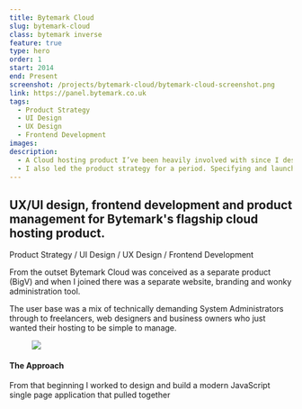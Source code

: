 ```yaml
---
title: Bytemark Cloud
slug: bytemark-cloud
class: bytemark inverse
feature: true
type: hero
order: 1
start: 2014
end: Present
screenshot: /projects/bytemark-cloud/bytemark-cloud-screenshot.png
link: https://panel.bytemark.co.uk
tags:
  - Product Strategy
  - UI Design
  - UX Design
  - Frontend Development
images:
description:
  - A Cloud hosting product I’ve been heavily involved with since I designed and built an influential JavaScript application (AngularJS) back in 2014.
  - I also led the product strategy for a period. Specifying and launching new features to drive revenue, and conducting customer & usability research to ensure it stays relevant in a competitive market.
---
```


## UX/UI design, frontend development and product management for Bytemark's flagship cloud hosting product.

Product Strategy / UI Design / UX Design / Frontend Development

From the outset Bytemark Cloud was conceived as a separate product (BigV) and when I joined there was a separate website, branding and wonky administration tool.

The user base was a mix of technically demanding System Administrators through to freelancers, web designers and business owners who just wanted their hosting to be simple to manage.

<figure>
  <img src="/projects/bytemark-cloud-hero.png" />
</figure>

#### The Approach


From that beginning I worked to design and build a modern JavaScript single page application that pulled together 
